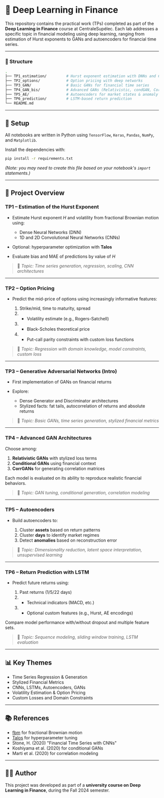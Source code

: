 # 🧠 Deep Learning in Finance 

This repository contains the practical work (TPs) completed as part of the **Deep Learning in Finance** course at CentraleSupélec. Each lab addresses a specific topic in financial modeling using deep learning, ranging from estimation of Hurst exponents to GANs and autoencoders for financial time series.

---

### 📁 Structure

```bash
.
├── TP1_estimation/         # Hurst exponent estimation with DNNs and CNNs
├── TP2_options/            # Option pricing with deep networks
├── TP3_GAN/                # Basic GANs for financial time series
├── TP4_GAN_bis/            # Advanced GANs (Relativistic, condGAN, CorrGAN)
├── TP5_AE/                 # Autoencoders for market states & anomaly detection
├── TP6_prediction/         # LSTM-based return prediction
└── README.md
```

---

## 🔧 Setup

All notebooks are written in Python using `TensorFlow`, `Keras`, `Pandas`, `NumPy`, and `Matplotlib`.

Install the dependencies with:

```bash
pip install -r requirements.txt
```

*(Note: you may need to create this file based on your notebook's `import` statements.)*

---

## 🧪 Project Overview

### **TP1 – Estimation of the Hurst Exponent**

* Estimate Hurst exponent $H$ and volatility from fractional Brownian motion using:

  * Dense Neural Networks (DNN)
  * 1D and 2D Convolutional Neural Networks (CNNs)
* Optional: hyperparameter optimization with **Talos**
* Evaluate bias and MAE of predictions by value of $H$

> 📎 *Topic: Time series generation, regression, scaling, CNN architectures*

---

### **TP2 – Option Pricing**

* Predict the mid-price of options using increasingly informative features:

  1. Strike/mid, time to maturity, spread
  2. * Volatility estimate (e.g., Rogers-Satchell)
  3. * Black-Scholes theoretical price
  4. * Put-call parity constraints with custom loss functions

> 📎 *Topic: Regression with domain knowledge, model constraints, custom loss*

---

### **TP3 – Generative Adversarial Networks (Intro)**

* First implementation of GANs on financial returns
* Explore:

  * Dense Generator and Discriminator architectures
  * Stylized facts: fat tails, autocorrelation of returns and absolute returns

> 📎 *Topic: Basic GANs, time series generation, stylized financial metrics*

---

### **TP4 – Advanced GAN Architectures**

Choose among:

1. **Relativistic GANs** with stylized loss terms
2. **Conditional GANs** using financial context
3. **CorrGANs** for generating correlation matrices

Each model is evaluated on its ability to reproduce realistic financial behaviors.

> 📎 *Topic: GAN tuning, conditional generation, correlation modeling*

---

### **TP5 – Autoencoders**

* Build autoencoders to:

  1. Cluster **assets** based on return patterns
  2. Cluster **days** to identify market regimes
  3. Detect **anomalies** based on reconstruction error

> 📎 *Topic: Dimensionality reduction, latent space interpretation, unsupervised learning*

---

### **TP6 – Return Prediction with LSTM**

* Predict future returns using:

  1. Past returns (1/5/22 days)
  2. * Technical indicators (MACD, etc.)
  3. * Optional custom features (e.g., Hurst, AE encodings)

Compare model performance with/without dropout and multiple feature sets.

> 📎 *Topic: Sequence modeling, sliding window training, LSTM evaluation*

---

## 📊 Key Themes

* Time Series Regression & Generation
* Stylized Financial Metrics
* CNNs, LSTMs, Autoencoders, GANs
* Volatility Estimation & Option Pricing
* Custom Losses and Domain Constraints

---

## 📚 References

* [fbm](https://pypi.org/project/fbm/) for fractional Brownian motion
* [Talos](https://github.com/autonomio/talos) for hyperparameter tuning
* Stone, H. (2020) "Financial Time Series with CNNs"
* Koshiyama et al. (2020) for conditional GANs
* Marti et al. (2020) for correlation modeling

---

## 🧑‍🎓 Author

This project was developed as part of a **university course on Deep Learning in Finance**, during the Fall 2024 semester.